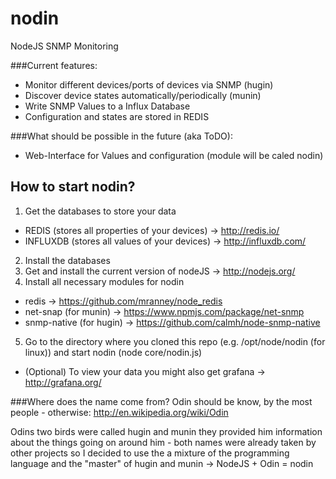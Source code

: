 nodin
=====

NodeJS SNMP Monitoring

###Current features:
- Monitor different devices/ports of devices via SNMP (hugin)
- Discover device states automatically/periodically (munin)
- Write SNMP Values to a Influx Database
- Configuration and states are stored in REDIS

###What should be possible in the future (aka ToDO): 
- Web-Interface for Values and configuration (module will be caled nodin)

## How to start nodin?
1. Get the databases to store your data
  * REDIS (stores all properties of your devices) -> http://redis.io/ 
  * INFLUXDB (stores all values of your devices) -> http://influxdb.com/
2. Install the databases
3. Get and install the current version of nodeJS -> http://nodejs.org/
4. Install all necessary modules for nodin
  * redis -> https://github.com/mranney/node_redis
  * net-snap (for munin) -> https://www.npmjs.com/package/net-snmp
  * snmp-native (for hugin) -> https://github.com/calmh/node-snmp-native
5. Go to the directory where you cloned this repo (e.g. /opt/node/nodin (for linux)) and start nodin (node core/nodin.js)

* (Optional) To view your data you might also get grafana -> http://grafana.org/

###Where does the name come from?
Odin should be know, by the most people - otherwise: http://en.wikipedia.org/wiki/Odin 

Odins two birds were called hugin and munin they provided him information about the things going on around him - both names were already taken by other projects so I decided to use the a mixture of the programming language and the "master" of hugin and munin -> NodeJS + Odin = nodin
